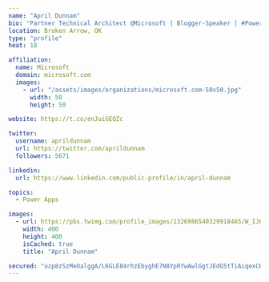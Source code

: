 ```yaml
---
name: "April Dunnam"
bio: "Partner Technical Architect @Microsoft | Blogger-Speaker | #PowerApps, #PowerAutomate, #Office365, #SharePoint | #WIT | #Karaoke Queen"
location: Broken Arrow, OK
type: "profile"
heat: 18

affiliation:
  name: Microsoft
  domain: microsoft.com
  images:
    - url: "/assets/images/organizations/microsoft.com-50x50.jpg"
      width: 50
      height: 50

website: https://t.co/enJuiGEQZc

twitter:
  username: aprildunnam
  url: https://twitter.com/aprildunnam
  followers: 5671

linkedin:
  url: https://www.linkedin.com/public-profile/in/april-dunnam

topics:
  - Power Apps

images:
  - url: https://pbs.twimg.com/profile_images/1326986540329918465/W_IJ6Ih2_400x400.jpg
    width: 400
    height: 400
    isCached: true
    title: "April Dunnam"

secured: "uzp8zSzMeOalggA/L6GLE84rhzEbyghE7N8YpRYwAwlGgtJEdG5tTiAiqexCKwr9Z/mIXAe2f1UAayOrWsmWQJ+zYfQOapjYepCaaw5RfkctRLwjj/Kp265SCo8ZGaXE+3bpz40CiAkTQtbaUg6o22LnF/wUd6Acd4AeKFmUcjgIitg7/iF4I9/DevXG4YC3oSxR4+LXhXL61MH12e7b5dDng6HY7bpPPuWNe8ZlnZ8yQLkzyG5r6GFtMAK3Rmz6gKajgO+bEhJwFeL1aLdxHaKr7ASoaAP5iBFkuUD2jG2os03ANlivmFjo7H2sUSLkip/cvq3PVJywrEUpVn6ge3RzhnlXX81821XOYZu+Rk/ycyO3U0dgPK3bjR/b3eKNtktNTpWmTddr3Hb14wY0PLxkEfdphydrXoUaTxUuHP0=;HIYG3nGO0uU/ZUXrHIC/nA=="
---
```


